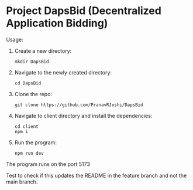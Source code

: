 # Project DapsBid (Decentralized Application Bidding)

Usage:
1. Create a new directory:
    ```
    mkdir DapsBid
    ```
2. Navigate to the newly created directory:
    ```
    cd DapsBid
    ```
3. Clone the repo:
    ```
    git clone https://github.com/PranavRJoshi/DapsBid
    ```
4. Navigate to client directory and install the dependencies:
    ```
    cd client
    npm i
    ```
5. Run the program:
    ```
    npm run dev
    ```
The program runs on the port 5173

Test to check if this updates the README in the feature branch and not the main branch.
